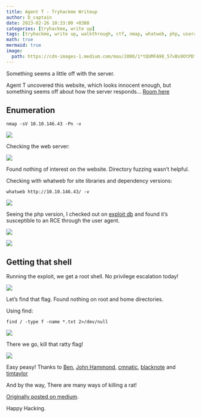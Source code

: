 ```yaml
---
title: Agent T - Tryhackme Writeup
author: D_captain
date: 2023-02-26 10:33:00 +0300
categories: [tryhackme, write up]
tags: [tryhackme, write up, walkthrough, ctf, nmap, whatweb, php, useragent, rce, python, enumeration, tryhackme walkthrough, tryhackme writeup]
math: true
mermaid: true
image:
  path: https://cdn-images-1.medium.com/max/2000/1*tQUMFA98_57vBs9OtPDtVQ.png
---
```


Something seems a little off with the server.

Agent T uncovered this website, which looks innocent enough, but something seems off about how the server responds…
[Room here](https://tryhackme.com/room/agentt)

## Enumeration

    nmap -sV 10.10.146.43 -Pn -v

![](https://cdn-images-1.medium.com/max/2000/1*liWcNvYdx9rFc1Zejlb0ew.png)

Checking the web server:

![](https://cdn-images-1.medium.com/max/2486/1*XkX4McWvD4Kyfa9YNi7B5A.png)

Found nothing of interest on the website.
Directory fuzzing wasn’t helpful.

Checking with whatweb for site libraries and dependency versions:

    whatweb http://10.10.146.43/ -v


![](https://cdn-images-1.medium.com/max/2536/1*Kn4mGtMQcpf8rE0pDMpXQA.png)

Seeing the php version, I checked out on [exploit db](https://www.exploit-db.com/exploits/49933) and found it’s susceptible to an RCE through the user agent.

![](https://cdn-images-1.medium.com/max/2000/1*u1asUhge4Oj5u_bKxPIVog.png)

![](https://cdn-images-1.medium.com/max/2000/1*p8CaspWpYcwMpz--HOGZ8g.png)

## Getting that shell

Running the exploit, we get a root shell.
No privilege escalation today!

![](https://cdn-images-1.medium.com/max/2000/1*GkE7wONUq_io2eXwJN1oMg.png)

Let’s find that flag.
Found nothing on root and home directories.

Using find:

    find / -type f -name *.txt 2>/dev/null

![](https://cdn-images-1.medium.com/max/2000/1*gn4U_-bpQmi0SM2Cx4K7fQ.png)

There we go, kill that ratty flag!

![](https://cdn-images-1.medium.com/max/2000/1*sWmupK0Q8ckTBFciw2BUsw.png)

Easy peasy!
Thanks to [Ben](https://tryhackme.com/p/ben), [John Hammond](https://tryhackme.com/p/JohnHammond), [cmnatic](https://tryhackme.com/p/cmnatic), [blacknote](https://tryhackme.com/p/blacknote) and [timtaylor](https://tryhackme.com/p/timtaylor)

And by the way, There are many ways of killing a rat!

[Originally posted on medium](https://d-captain.medium.com/agent-t-tryhackme-writeup-cdfd779ba71f).

Happy Hacking.
